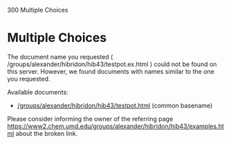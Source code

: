 

300 Multiple Choices


# Multiple Choices

The document name you requested ( /groups/alexander/hibridon/hib43/testpot.ex.html ) could not be found on this server.
However, we found documents with names similar to the one you requested.

Available documents:

-  [/groups/alexander/hibridon/hib43/testpot.html](/groups/alexander/hibridon/hib43/testpot.html)   (common basename)

Please consider informing the owner of the referring page  https://www2.chem.umd.edu/groups/alexander/hibridon/hib43/examples.html  about the broken link.

